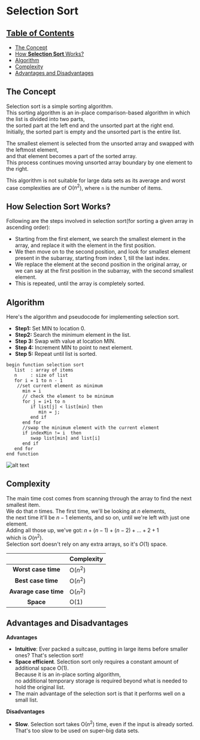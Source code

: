 # Selection Sort

## [Table of Contents](#table-of-contents) 
  - [The Concept](#the-concept)
  - [How **Selection Sort** Works?](#how-selection-sort-works)
  - [Algorithm](#algorithm)
  - [Complexity](#complexity)
  - [Advantages and Disadvantages](#advantages-and-disadvantagescomparison-of-algorithms)
  


## The Concept
Selection sort is a simple sorting algorithm.  
This sorting algorithm is an in-place comparison-based algorithm in which the list is divided into two parts,  
the sorted part at the left end and the unsorted part at the right end.  
Initially, the sorted part is empty and the unsorted part is the entire list.

The smallest element is selected from the unsorted array and swapped with the leftmost element,  
and that element becomes a part of the sorted array.  
This process continues moving unsorted array boundary by one element to the right.

This algorithm is not suitable for large data sets as its average and worst case complexities are of Ο($n^{2}$), where `n` is the number of items.

## How **Selection Sort** Works?
Following are the steps involved in selection sort(for sorting a given array in ascending order):
- Starting from the first element, we search the smallest element in the array, and replace it with the element in the first position.
- We then move on to the second position, and look for smallest element present in the subarray, starting from index 1, till the last index.
- We replace the element at the second position in the original array, or we can say at the first position in the subarray, with the second smallest element.
- This is repeated, until the array is completely sorted.

## Algorithm
Here's the algorithm and pseudocode for implementing selection sort.  

- **Step1:** Set MIN to location 0.
- **Step2:** Search the minimum element in the list.
- **Step 3:** Swap with value at location MIN.
- **Step 4:** Increment MIN to point to next element.
- **Step 5:** Repeat until list is sorted.
```
begin function selection sort 
   list  : array of items
   n     : size of list
   for i = 1 to n - 1
    //set current element as minimum
      min = i    
      // check the element to be minimum
      for j = i+1 to n 
         if list[j] < list[min] then
            min = j;
         end if
      end for
      //swap the minimum element with the current element
      if indexMin != i  then
         swap list[min] and list[i]
      end if
   end for	
end function
```
![alt text](https://he-s3.s3.amazonaws.com/media/uploads/2888f5b.png)

## Complexity
The main time cost comes from scanning through the array to find the next smallest item.  
We do that $n$ times. The first time, we'll be looking at $n$ elements,  
the next time it'll be $n - 1$ elements, and so on, until we're left with just one element.  
Adding all those up, we've got: $n+(n−1)+(n−2)+…+2+1$  
which is $O(n^2)$.  
Selection sort doesn't rely on any extra arrays, so it's $O(1)$ space.

|   |  **Complexity** |
|:-:|---|
| **Worst case time**  |  O($n^2$) |
| **Best case time**  | O($n^2$)  |
| **Avarage case time**  | O($n^2$)  |
| **Space**  | O(1)  |

## Advantages and Disadvantages
**Advantages**
- **Intuitive**: Ever packed a suitcase, putting in large items before smaller ones? That's selection sort!
- **Space efficient**. Selection sort only requires a constant amount of additional space O(1).  
Because it is an in-place sorting algorithm,  
no additional temporary storage is required beyond what is needed to hold the original list.
- The main advantage of the selection sort is that it performs well on a small list.  

**Disadvantages**
- **Slow**. Selection sort takes O($n^2$) time, even if the input is already sorted.  
That's too slow to be used on super-big data sets.


